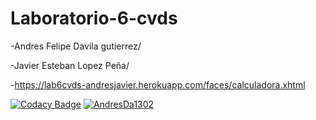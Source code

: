# Laboratorio-6-cvds
-Andres Felipe Davila gutierrez/ 

-Javier Esteban Lopez Peña/

-https://lab6cvds-andresjavier.herokuapp.com/faces/calculadora.xhtml

[![Codacy Badge](https://app.codacy.com/project/badge/Grade/6acf48ce9e294049948454193cf7cd4f)](https://www.codacy.com/manual/AndresDa1302/Laboratorio-6-cvds/dashboard?utm_source=github.com&amp;utm_medium=referral&amp;utm_content=AndresDa1302/Laboratorio-6-cvds&amp;utm_campaign=Badge_Grade)
[![AndresDa1302](https://circleci.com/gh/AndresDa1302/Laboratorio-6-cvds.svg?style=svg)](https://app.circleci.com/pipelines/github/AndresDa1302#s)
